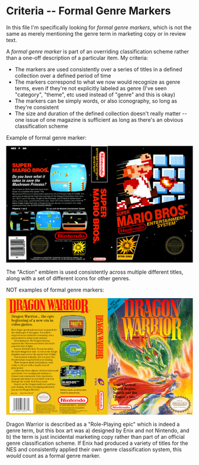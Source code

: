 # Criteria -- Formal Genre Markers

In this file I'm specifically looking for *formal genre markers*, which is not the same as merely mentioning the genre term in marketing copy or in review text.

A *formal genre marker* is part of an overriding classification scheme rather than a one-off description of a particular item. My criteria:

- The markers are used consistently over a series of titles in a defined collection over a defined period of time
- The markers correspond to what we now would recognize as genre terms, even if they're not explicitly labeled as genre (I've seen "category", "theme", etc used instead of "genre" and this is okay)
- The markers can be simply words, or also iconography, so long as they're consistent
- The size and duration of the defined collection doesn't really matter -- one issue of one magazine is sufficient as long as there's an obvious classification scheme

Example of formal genre marker:

![](images/smb.jpg)

The "Action" emblem is used consistently across multiple different titles, along with a set of different icons for other genres.

NOT examples of formal genre markers:

![](images/dragon_warrior.png)

Dragon Warrior is described as a "Role-Playing epic" which is indeed a genre term, but this box art was a) designed by Enix and not Nintendo, and b) the term is just incidental marketing copy rather than part of an official genre classification scheme. If Enix had produced a variety of titles for the NES and consistently applied their own genre classification system, this *would* count as a formal genre marker.
